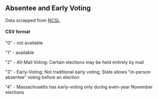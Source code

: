 ## Absentee and Early Voting
Data scrapped from [NCSL](http://www.ncsl.org/research/elections-and-campaigns/absentee-and-early-voting.aspx)

#### CSV format
"0" - not available

"1" - available

"2" - All-Mail Voting: Certain elections may be held entirely by mail

"3" - Early-Voting: Not traditional early voting; State allows "in-person absentee" voting before an election

"4" - Massachusetts has early-voting only during even-year November elections
